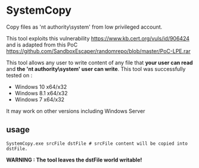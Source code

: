 # SystemCopy

Copy files as 'nt authority\system' from low privileged account.

 This tool exploits this vulnerability https://www.kb.cert.org/vuls/id/906424 and is adapted from this PoC https://github.com/SandboxEscaper/randomrepo/blob/master/PoC-LPE.rar

This tool allows any user to write content of any file that **your user can read** and **the 'nt authority\system' user can write**.
This tool was successfully tested on :
- Windows 10 x64/x32
- Windows 8.1 x64/x32
- Windows 7 x64/x32

It may work on other versions including Windows Server

## usage
```SystemCopy.exe srcFile dstFile # srcFile content will be copied into dstFile.```

**WARNING : The tool leaves the dstFile world writable!**
